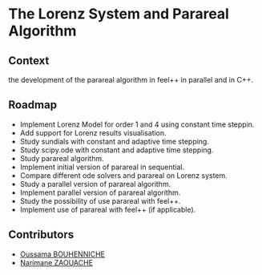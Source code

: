 # The Lorenz System and Parareal Algorithm

## Context
the development of the parareal algorithm in feel++ in parallel and in C++.

## Roadmap
- Implement Lorenz Model for order 1 and 4 using constant time steppin.
- Add support for Lorenz results visualisation.
- Study sundials with constant and adaptive time stepping.
- Study scipy.ode with constant and adaptive time stepping.
- Study parareal algorithm.
- Implement initial version of parareal in sequential.
- Compare different ode solvers and parareal on Lorenz system.
- Study a parallel version of parareal algorithm.
- Implement parallel version of parareal algorithm.
- Study the possibility of use parareal with feel++.
- Implement use of parareal with feel++ (if applicable).

## Contributors
- <a href="https://github.com/oussama-floor9" target="blank">Oussama BOUHENNICHE</a>
- <a href="https://github.com/zaouach" target="blank">Narimane ZAOUACHE</a>